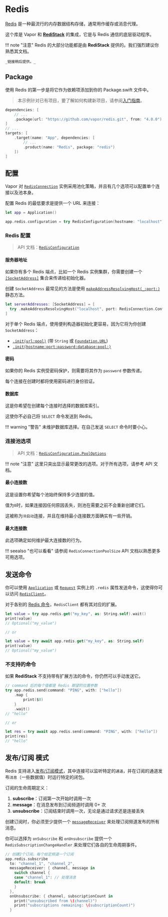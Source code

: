 # Redis

[Redis](https://redis.io/) 是一种最流行的内存数据结构存储，通常用作缓存或消息代理。

这个库是 Vapor 和 [**RediStack**](https://gitlab.com/mordil/redistack) 的集成，它是与 Redis 通信的底层驱动程序。

!!! note "注意" 
    Redis 的大部分功能都是由 **RediStack** 提供的。我们强烈建议你熟悉其文档。

    _链接稍后提供。_


## Package

使用 Redis 的第一步是将它作为依赖项添加到你的 Package.swift 文件中。

> 本示例针对已有项目，要了解如何构建新项目，请参阅[入门指南](../getting-started/hello-world.zh.md)。

```swift
dependencies: [
    // ...
    .package(url: "https://github.com/vapor/redis.git", from: "4.0.0")
]
// ...
targets: [
    .target(name: "App", dependencies: [
        // ...
        .product(name: "Redis", package: "redis")
    ])
]
```

## 配置

Vapor 对 [`RedisConnection`](https://swiftpackageindex.com/mordil/redistack/1.3.2/documentation/redistack/redisconnection) 实例采用池化策略，并且有几个选项可以配置单个连接以及池本身。

配置 Redis 的最低要求是提供一个 URL 来连接：

```swift
let app = Application()

app.redis.configuration = try RedisConfiguration(hostname: "localhost")
```

### Redis 配置

> API 文档：[`RedisConfiguration`](https://api.vapor.codes/redis/main/Redis/RedisConfiguration/)

#### 服务器地址

如果你有多个 Redis 端点，比如一个 Redis 实例集群，你需要创建一个 [`[SocketAddress]`](https://apple.github.io/swift-nio/docs/current/NIOCore/Enums/SocketAddress.html#/s:3NIO13SocketAddressO04makeC13ResolvingHost_4portACSS_SitKFZ) 集合来传递给初始化器。

创建 `SocketAddress` 最常见的方法是使用  [`makeAddressResolvingHost(_:port:)`](https://apple.github.io/swift-nio/docs/current/NIOCore/Enums/SocketAddress.html#/s:3NIO13SocketAddressO04makeC13ResolvingHost_4portACSS_SitKFZ) 静态方法。

```swift
let serverAddresses: [SocketAddress] = [
  try .makeAddressResolvingHost("localhost", port: RedisConnection.Configuration.defaultPort)
]
```

对于单个 Redis 端点，使用便利构造器初始化更容易，因为它将为你创建 `SocketAddress`：

- [`.init(url:pool)`](https://api.vapor.codes/redis/main/Redis/RedisConfiguration/#redisconfiguration.init(url:pool:)) (带 `String` 或 [`Foundation.URL`](https://developer.apple.com/documentation/foundation/url))
- [`.init(hostname:port:password:database:pool:)`](https://api.vapor.codes/redis/main/Redis/RedisConfiguration/#redisconfiguration.init(hostname:port:password:database:pool:))

#### 密码

如果你的 Redis 实例受密码保护，则需要将其作为 `password` 参数传递。

每个连接在创建时都将使用密码进行身份验证。

#### 数据库

这是你希望在创建每个连接时选择的数据库索引。

这使你不必自己将 `SELECT` 命令发送到 Redis。

!!! warning "警告"
    未维护数据库选择。在自己发送 `SELECT` 命令时要小心。

### 连接池选项

> API 文档：[`RedisConfiguration.PoolOptions`](https://api.vapor.codes/redis/main/Redis/RedisConfiguration_PoolOptions/)

!!! note "注意" 
    这里只突出显示最常更改的选项。对于所有选项，请参考 API 文档。

#### 最小连接数

这是设置你希望每个池始终保持多少连接的值。

值为`0`时，如果连接因任何原因丢失，则池在需要之前不会重新创建它们。

这被称为`冷启动`连接，并且在维持最小连接数方面确实有一些开销。

#### 最大连接数

此选项确定如何维护最大连接数的行为。

!!! seealso "也可以看看"
    请参阅 `RedisConnectionPoolSize` API 文档以熟悉更多可用选项。

## 发送命令

你可以使用  [`Application`](https://api.vapor.codes/vapor/main/Vapor/Application/) 或 [`Request`](https://api.vapor.codes/vapor/main/Vapor/Request/) 实例上的 `.redis` 属性发送命令，这使得你可以访问 [`RedisClient`](https://swiftpackageindex.com/mordil/redistack/1.3.2/documentation/redistack/redisclient)。

对于各别的 [Redis 命令](https://redis.io/commands)，`RedisClient` 都有其对应的扩展。

```swift
let value = try app.redis.get("my_key", as: String.self).wait()
print(value)
// Optional("my_value")

// or

let value = try await app.redis.get("my_key", as: String.self)
print(value)
// Optional("my_value")
```

### 不支持的命令

如果 **RediStack** 不支持带有扩展方法的命令，你仍然可以手动发送它。

```swift
// command 后的每个值都是 Redis 期望的位置参数
try app.redis.send(command: "PING", with: ["hello"])
    .map {
        print($0)
    }
    .wait()
// "hello"

// or

let res = try await app.redis.send(command: "PING", with: ["hello"])
print(res)
// "hello"
```

## 发布/订阅 模式

Redis 支持进入[发布/订阅模式](https://redis.io/topics/pubsub)，其中连接可以监听特定的`通道`，并在订阅的通道发布`消息`（一些数据值）时运行特定的闭包。

订阅的生命周期定义：

1. **subscribe**：订阅第一次开始时调用一次
1. **message**：在消息发布到订阅频道时调用 0+ 次
1. **unsubscribe**：订阅结束时调用一次，无论是通过请求还是连接丢失

创建订阅时，你必须至少提供一个 [`messageReceiver`](https://swiftpackageindex.com/mordil/redistack/1.3.2/documentation/redistack/redissubscriptionmessagereceiver) 来处理订阅频道发布的所有消息。

你可以选择为 `onSubscribe` 和 `onUnsubscribe`  提供一个 `RedisSubscriptionChangeHandler` 来处理它们各自的生命周期事件。

```swift
// 创建2个订阅，每个给定频道一个订阅
app.redis.subscribe
  to: "channel_1", "channel_2",
  messageReceiver: { channel, message in
    switch channel {
    case "channel_1": // 处理消息
    default: break
    }
  },
  onUnsubscribe: { channel, subscriptionCount in
    print("unsubscribed from \(channel)")
    print("subscriptions remaining: \(subscriptionCount)")
  }
```
